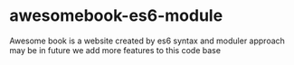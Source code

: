 # awesomebook-es6-module
Awesome book is a website created by es6 syntax and moduler approach
may be in future we add more features to this code base
